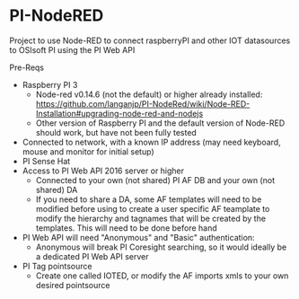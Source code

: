# PI-NodeRED
Project to use Node-RED to connect raspberryPI and other IOT datasources to OSIsoft PI using the PI Web API

Pre-Reqs
*  Raspberry PI 3
   *  Node-red v0.14.6 (not the default) or higher already installed: https://github.com/langanjp/PI-NodeRed/wiki/Node-RED-Installation#upgrading-node-red-and-nodejs
   *  Other version of Raspberry PI and the default version of Node-RED should work, but have not been fully tested
*  Connected to network, with a known IP address (may need keyboard, mouse and monitor for initial setup)
*  PI Sense Hat
*  Access to PI Web API 2016 server or higher 
   *  Connected to your own (not shared) PI AF DB and your own (not shared) DA
   *  If you need to share a DA, some AF templates will need to be modified before using to create a user specific AF teamplate to modify the hierarchy and tagnames that will be created by the templates.  This will need to be done before hand
*  PI Web API will need "Anonymous" and "Basic" authentication: 
   *  Anonymous will break PI Coresight searching, so it would ideally be a dedicated PI Web API server
*  PI Tag pointsource
   *  Create one called IOTED, or modify the AF imports xmls to your own desired pointsource   

